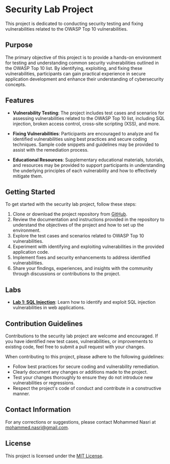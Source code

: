 # Security Lab Project

This project is dedicated to conducting security testing and fixing vulnerabilities related to the OWASP Top 10 vulnerabilities.

## Purpose

The primary objective of this project is to provide a hands-on environment for testing and understanding common security vulnerabilities outlined in the OWASP Top 10 list. By identifying, exploiting, and fixing these vulnerabilities, participants can gain practical experience in secure application development and enhance their understanding of cybersecurity concepts.

## Features

- **Vulnerability Testing**: The project includes test cases and scenarios for assessing vulnerabilities related to the OWASP Top 10 list, including SQL injection, broken access control, cross-site scripting (XSS), and more.
  
- **Fixing Vulnerabilities**: Participants are encouraged to analyze and fix identified vulnerabilities using best practices and secure coding techniques. Sample code snippets and guidelines may be provided to assist with the remediation process.

- **Educational Resources**: Supplementary educational materials, tutorials, and resources may be provided to support participants in understanding the underlying principles of each vulnerability and how to effectively mitigate them.

## Getting Started

To get started with the security lab project, follow these steps:

1. Clone or download the project repository from [GitHub](https://github.com/your-repository-link).
2. Review the documentation and instructions provided in the repository to understand the objectives of the project and how to set up the environment.
3. Explore the test cases and scenarios related to OWASP Top 10 vulnerabilities.
4. Experiment with identifying and exploiting vulnerabilities in the provided application code.
5. Implement fixes and security enhancements to address identified vulnerabilities.
6. Share your findings, experiences, and insights with the community through discussions or contributions to the project.

## Labs

- **[Lab 1: SQL Injection](https://github.com/nasri-lab/security/blob/main/labs/lab1-en.md)**: Learn how to identify and exploit SQL injection vulnerabilities in web applications.

## Contribution Guidelines

Contributions to the security lab project are welcome and encouraged. If you have identified new test cases, vulnerabilities, or improvements to existing code, feel free to submit a pull request with your changes.

When contributing to this project, please adhere to the following guidelines:

- Follow best practices for secure coding and vulnerability remediation.
- Clearly document any changes or additions made to the project.
- Test your changes thoroughly to ensure they do not introduce new vulnerabilities or regressions.
- Respect the project's code of conduct and contribute in a constructive manner.

## Contact Information

For any corrections or suggestions, please contact Mohammed Nasri at [mohammed.nasri@gmail.com](mailto:mohammed.nasri@gmail.com).

## License

This project is licensed under the [MIT License](LICENSE).
